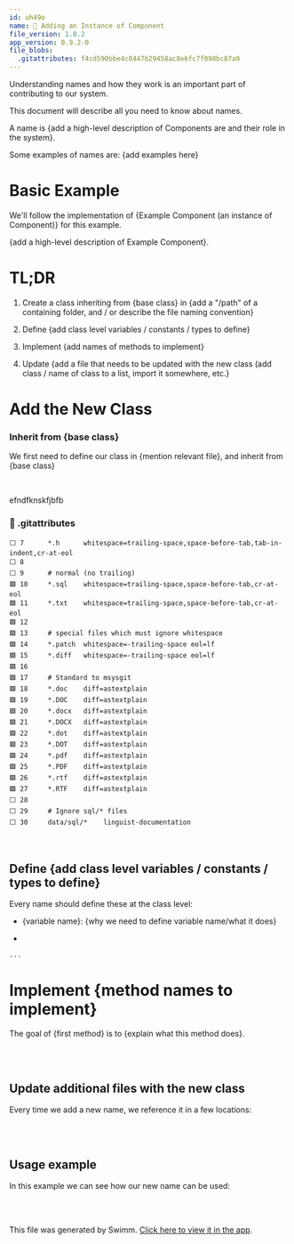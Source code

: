 ```yaml
---
id: uh49o
name: 🔘 Adding an Instance of Component
file_version: 1.0.2
app_version: 0.9.2-0
file_blobs:
  .gitattributes: f4cd590bbe4c8447b29458ac8e6fc7f098bc87a9
---
```


Understanding names and how they work is an important part of contributing to our system.

This document will describe all you need to know about names.

A name is {add a high-level description of Components are and their role in the system}.

Some examples of names are: {add examples here}

# Basic Example

We'll follow the implementation of {Example Component (an instance of Component)} for this example.

{add a high-level description of Example Component}.

# TL;DR

1.  Create a class inheriting from {base class} in {add a "/path" of a containing folder, and / or describe the file naming convention}
    
2.  Define {add class level variables / constants / types to define}
    
3.  Implement {add names of methods to implement}
    
4.  Update {add a file that needs to be updated with the new class (add class / name of class to a list, import it somewhere, etc.}
    

# Add the New Class

### Inherit from {base class}

We first need to define our class in {mention relevant file}, and inherit from {base class}

<br/>

efndfknskfjbfb
<!-- NOTE-swimm-snippet: the lines below link your snippet to Swimm -->
### 📄 .gitattributes
```gitattributes
⬜ 7      *.h      whitespace=trailing-space,space-before-tab,tab-in-indent,cr-at-eol
⬜ 8      
⬜ 9      # normal (no trailing)
🟩 10     *.sql    whitespace=trailing-space,space-before-tab,cr-at-eol
🟩 11     *.txt    whitespace=trailing-space,space-before-tab,cr-at-eol
🟩 12     
🟩 13     # special files which must ignore whitespace
🟩 14     *.patch  whitespace=-trailing-space eol=lf
🟩 15     *.diff   whitespace=-trailing-space eol=lf
🟩 16     
🟩 17     # Standard to msysgit
🟩 18     *.doc    diff=astextplain
🟩 19     *.DOC    diff=astextplain
🟩 20     *.docx   diff=astextplain
🟩 21     *.DOCX   diff=astextplain
🟩 22     *.dot    diff=astextplain
🟩 23     *.DOT    diff=astextplain
🟩 24     *.pdf    diff=astextplain
🟩 25     *.PDF    diff=astextplain
🟩 26     *.rtf    diff=astextplain
🟩 27     *.RTF    diff=astextplain
⬜ 28     
⬜ 29     # Ignore sql/* files
⬜ 30     data/sql/*    linguist-documentation
```

<br/>

## Define {add class level variables / constants / types to define}

Every name should define these at the class level:

*   {variable name}: {why we need to define variable name/what it does}
    
*   

    
    ...
    

# Implement {method names to implement}

The goal of {first method} is to {explain what this method does}.

<br/>



<br/>

## **Update additional files with the new class**

Every time we add a new name, we reference it in a few locations:

<br/>



<br/>

## Usage example

In this example we can see how our new name can be used:

<br/>



<br/>

This file was generated by Swimm. [Click here to view it in the app](https://swimm-web-app.web.app/repos/Z2l0aHViJTNBJTNBYXplcm90aGNvcmUtd290bGslM0ElM0FtYW96U3dpbW0=/docs/uh49o).